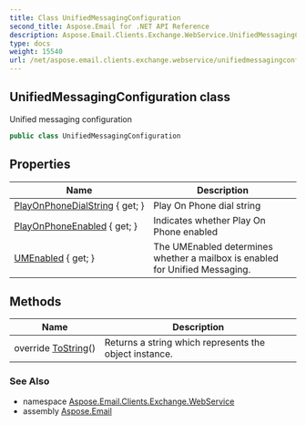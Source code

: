 ```yaml
---
title: Class UnifiedMessagingConfiguration
second_title: Aspose.Email for .NET API Reference
description: Aspose.Email.Clients.Exchange.WebService.UnifiedMessagingConfiguration class. Unified messaging configuration
type: docs
weight: 15540
url: /net/aspose.email.clients.exchange.webservice/unifiedmessagingconfiguration/
---
```

## UnifiedMessagingConfiguration class

Unified messaging configuration

```csharp
public class UnifiedMessagingConfiguration
```

## Properties

| Name | Description |
| --- | --- |
| [PlayOnPhoneDialString](../../aspose.email.clients.exchange.webservice/unifiedmessagingconfiguration/playonphonedialstring/) { get; } | Play On Phone dial string |
| [PlayOnPhoneEnabled](../../aspose.email.clients.exchange.webservice/unifiedmessagingconfiguration/playonphoneenabled/) { get; } | Indicates whether Play On Phone enabled |
| [UMEnabled](../../aspose.email.clients.exchange.webservice/unifiedmessagingconfiguration/umenabled/) { get; } | The UMEnabled determines whether a mailbox is enabled for Unified Messaging. |

## Methods

| Name | Description |
| --- | --- |
| override [ToString](../../aspose.email.clients.exchange.webservice/unifiedmessagingconfiguration/tostring/)() | Returns a string which represents the object instance. |

### See Also

* namespace [Aspose.Email.Clients.Exchange.WebService](../../aspose.email.clients.exchange.webservice/)
* assembly [Aspose.Email](../../)


